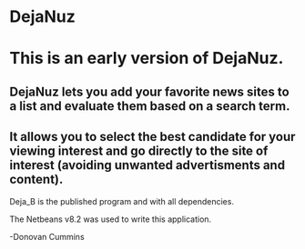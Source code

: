 # DejaNuz

# This is an early version of DejaNuz.

##   DejaNuz lets you add your favorite news sites to a list and evaluate them based on a search term. 
## It allows you to select the best candidate for your viewing interest and go directly to the site of interest (avoiding unwanted advertisments and content).

Deja_B is the published program and with all dependencies.

The Netbeans v8.2 was used to write this application.

-Donovan Cummins
